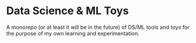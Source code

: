 
# Data Science & ML Toys

A monorepo (or at least it will be in the future) of DS/ML tools and toys for the purpose of my own learning and experimentation.
